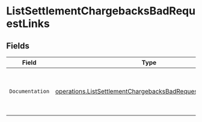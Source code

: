 # ListSettlementChargebacksBadRequestLinks


## Fields

| Field                                                                                                                                      | Type                                                                                                                                       | Required                                                                                                                                   | Description                                                                                                                                |
| ------------------------------------------------------------------------------------------------------------------------------------------ | ------------------------------------------------------------------------------------------------------------------------------------------ | ------------------------------------------------------------------------------------------------------------------------------------------ | ------------------------------------------------------------------------------------------------------------------------------------------ |
| `Documentation`                                                                                                                            | [operations.ListSettlementChargebacksBadRequestDocumentation](../../models/operations/listsettlementchargebacksbadrequestdocumentation.md) | :heavy_check_mark:                                                                                                                         | The URL to the generic Mollie API error handling guide.                                                                                    |